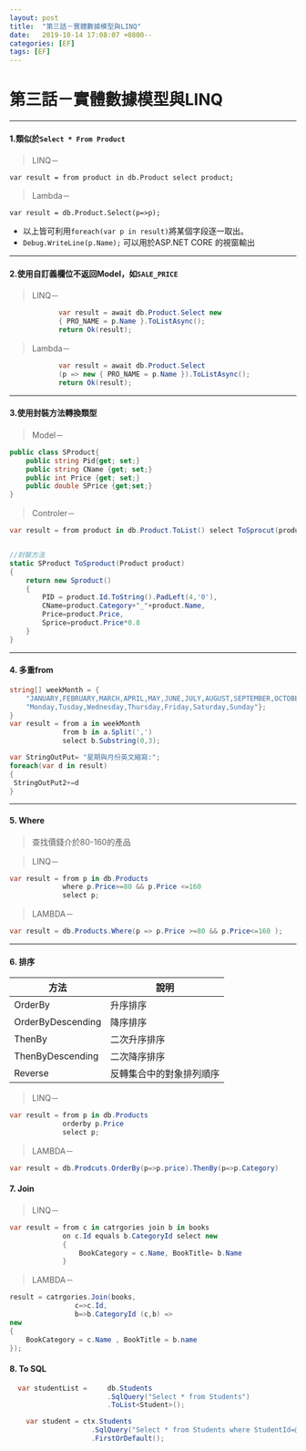 ```yaml
---
layout: post
title:  "第三話－實體數據模型與LINQ"
date:   2019-10-14 17:08:07 +0800--
categories: [EF]
tags: [EF]  
---
```


# 第三話－實體數據模型與LINQ
---
#### 1.類似於`Select * From Product`

> LINQ－

`var result = from product in db.Product select product;`

> Lambda－

`var result = db.Product.Select(p=>p);`

  - 以上皆可利用`foreach(var p in result)`將某個字段逐一取出。
  - `Debug.WriteLine(p.Name);` 可以用於ASP.NET CORE 的視窗輸出

---
#### 2.使用自訂義欄位不返回Model，如`SALE_PRICE` 

> LINQ－
```c#
            var result = await db.Product.Select new
            { PRO_NAME = p.Name }.ToListAsync();
            return Ok(result);
```



> Lambda－
```c#
            var result = await db.Product.Select
            (p => new { PRO_NAME = p.Name }).ToListAsync();
            return Ok(result);
```

---

#### 3.使用封裝方法轉換類型

> Model－
```c#
public class SProduct{
    public string Pid{get; set;}
    public string CName {get; set;}
    public int Price {get; set;}
    public double SPrice {get;set;}
}
```
> Controler－
```c#
var result = from product in db.Product.ToList() select ToSprocut(product);


//封裝方法
static SProduct ToSproduct(Product product)
{
    return new Sproduct()
    {
        PID = product.Id.ToString().PadLeft(4,'0'),
        CName=product.Category+"_"+product.Name,
        Price=product.Price,
        Sprice=product.Price*0.8
    }
}
```
---

#### 4. 多重from

```c#
string[] weekMonth = {
    "JANUARY,FEBRUARY,MARCH,APRIL,MAY,JUNE,JULY,AUGUST,SEPTEMBER,OCTOBER,NOVEMBER,DECEMBER",
    "Monday,Tusday,Wednesday,Thursday,Friday,Saturday,Sunday"};
}
var result = from a in weekMonth
             from b in a.Split(',')
             select b.Substring(0,3);

var StringOutPut= "星期與月份英文縮寫:";
foreach(var d in result)
{
 StringOutPut2+=d
}


```
---

#### 5. Where


> 查找價錢介於80-160的產品

> LINQ－
```c#
var result = from p in db.Products
             where p.Price>=80 && p.Price <=160 
             select p;
```


> LAMBDA－
```c#
var result = db.Products.Where(p => p.Price >=80 && p.Price<=160 );
```

---
#### 6. 排序
|方法|說明|
|---|---|
|OrderBy|升序排序|
|OrderByDescending|降序排序|
|ThenBy|二次升序排序|
|ThenByDescending|二次降序排序|
|Reverse|反轉集合中的對象排列順序|

> LINQ－
```c#
var result = from p in db.Products
             orderby p.Price
             select p; 
```

> LAMBDA－       
```c#
var result = db.Prodcuts.OrderBy(p=>p.price).ThenBy(p=>p.Category)
```

#### 7. Join

> LINQ－
```c#
var result = from c in catrgories join b in books
             on c.Id equals b.CategoryId select new 
             {
                 BookCategory = c.Name, BookTitle= b.Name
             }
```

> LAMBDA－       

```c#
result = catrgories.Join(books, 
                c=>c.Id,
                b=>b.CategoryId (c,b) =>
new 
{
    BookCategory = c.Name , BookTitle = b.name
});
```

#### 8. To SQL
```c#
  var studentList =     db.Students
                        .SqlQuery("Select * from Students")
                        .ToList<Student>();
```

```c#
    var student = ctx.Students
                    .SqlQuery("Select * from Students where StudentId=@id", new SqlParameter("@id", 1))
                    .FirstOrDefault();
```
